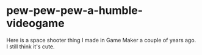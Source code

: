 # pew-pew-pew-a-humble-videogame
Here is a space shooter thing I made in Game Maker a couple of years ago. I still think it's cute.
